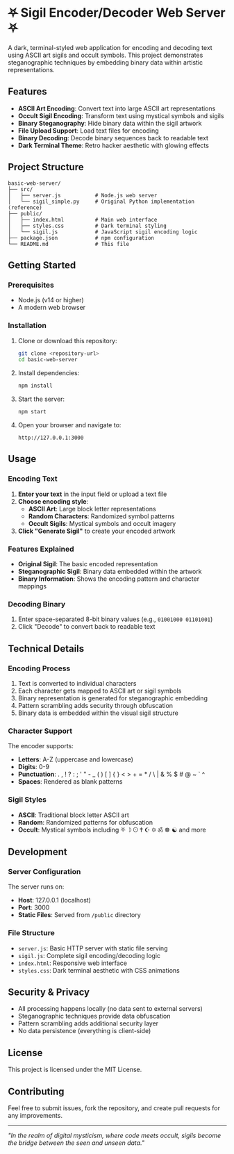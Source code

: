 # ⛧ Sigil Encoder/Decoder Web Server ⛧

A dark, terminal-styled web application for encoding and decoding text using ASCII art sigils and occult symbols. This project demonstrates steganographic techniques by embedding binary data within artistic representations.

## Features

- **ASCII Art Encoding**: Convert text into large ASCII art representations
- **Occult Sigil Encoding**: Transform text using mystical symbols and sigils
- **Binary Steganography**: Hide binary data within the sigil artwork
- **File Upload Support**: Load text files for encoding
- **Binary Decoding**: Decode binary sequences back to readable text
- **Dark Terminal Theme**: Retro hacker aesthetic with glowing effects

## Project Structure

```
basic-web-server/
├── src/
│   ├── server.js           # Node.js web server
│   └── sigil_simple.py     # Original Python implementation (reference)
├── public/
│   ├── index.html          # Main web interface
│   ├── styles.css          # Dark terminal styling
│   └── sigil.js            # JavaScript sigil encoding logic
├── package.json            # npm configuration
└── README.md               # This file
```

## Getting Started

### Prerequisites

- Node.js (v14 or higher)
- A modern web browser

### Installation

1. Clone or download this repository:
   ```bash
   git clone <repository-url>
   cd basic-web-server
   ```

2. Install dependencies:
   ```bash
   npm install
   ```

3. Start the server:
   ```bash
   npm start
   ```

4. Open your browser and navigate to:
   ```
   http://127.0.0.1:3000
   ```

## Usage

### Encoding Text

1. **Enter your text** in the input field or upload a text file
2. **Choose encoding style**:
   - **ASCII Art**: Large block letter representations
   - **Random Characters**: Randomized symbol patterns  
   - **Occult Sigils**: Mystical symbols and occult imagery
3. **Click "Generate Sigil"** to create your encoded artwork

### Features Explained

- **Original Sigil**: The basic encoded representation
- **Steganographic Sigil**: Binary data embedded within the artwork
- **Binary Information**: Shows the encoding pattern and character mappings

### Decoding Binary

1. Enter space-separated 8-bit binary values (e.g., `01001000 01101001`)
2. Click "Decode" to convert back to readable text

## Technical Details

### Encoding Process

1. Text is converted to individual characters
2. Each character gets mapped to ASCII art or sigil symbols
3. Binary representation is generated for steganographic embedding
4. Pattern scrambling adds security through obfuscation
5. Binary data is embedded within the visual sigil structure

### Character Support

The encoder supports:
- **Letters**: A-Z (uppercase and lowercase)
- **Digits**: 0-9
- **Punctuation**: . , ! ? : ; ' " - _ ( ) [ ] { } < > + = * / \ | & % $ # @ ~ ` ^
- **Spaces**: Rendered as blank patterns

### Sigil Styles

- **ASCII**: Traditional block letter ASCII art
- **Random**: Randomized patterns for obfuscation
- **Occult**: Mystical symbols including ⛧ ☽ ☉ ✝ ☪ ✡ ॐ ☸ ☯ and more

## Development

### Server Configuration

The server runs on:
- **Host**: 127.0.0.1 (localhost)
- **Port**: 3000
- **Static Files**: Served from `/public` directory

### File Structure

- `server.js`: Basic HTTP server with static file serving
- `sigil.js`: Complete sigil encoding/decoding logic
- `index.html`: Responsive web interface
- `styles.css`: Dark terminal aesthetic with CSS animations

## Security & Privacy

- All processing happens locally (no data sent to external servers)
- Steganographic techniques provide data obfuscation
- Pattern scrambling adds additional security layer
- No data persistence (everything is client-side)

## License

This project is licensed under the MIT License.

## Contributing

Feel free to submit issues, fork the repository, and create pull requests for any improvements.

---

*"In the realm of digital mysticism, where code meets occult, sigils become the bridge between the seen and unseen data."*